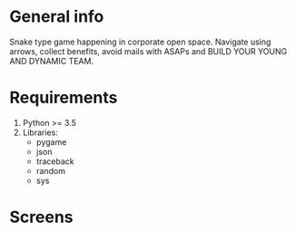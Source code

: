 # General info
Snake type game happening in corporate open space. Navigate using arrows, collect benefits, avoid mails with ASAPs and BUILD YOUR YOUNG AND DYNAMIC TEAM.

# Requirements
1. Python >= 3.5
2. Libraries:
   - pygame
   - json
   - traceback
   - random
   - sys
   
# Screens
